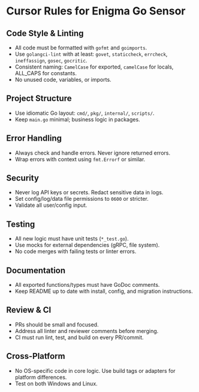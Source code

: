 # Cursor Rules for Enigma Go Sensor

## Code Style & Linting

- All code must be formatted with `gofmt` and `goimports`.
- Use `golangci-lint` with at least: `govet`, `staticcheck`, `errcheck`, `ineffassign`, `gosec`, `gocritic`.
- Consistent naming: `CamelCase` for exported, `camelCase` for locals, ALL_CAPS for constants.
- No unused code, variables, or imports.

## Project Structure

- Use idiomatic Go layout: `cmd/`, `pkg/`, `internal/`, `scripts/`.
- Keep `main.go` minimal; business logic in packages.

## Error Handling

- Always check and handle errors. Never ignore returned errors.
- Wrap errors with context using `fmt.Errorf` or similar.

## Security

- Never log API keys or secrets. Redact sensitive data in logs.
- Set config/log/data file permissions to `0600` or stricter.
- Validate all user/config input.

## Testing

- All new logic must have unit tests (`*_test.go`).
- Use mocks for external dependencies (gRPC, file system).
- No code merges with failing tests or linter errors.

## Documentation

- All exported functions/types must have GoDoc comments.
- Keep README up to date with install, config, and migration instructions.

## Review & CI

- PRs should be small and focused.
- Address all linter and reviewer comments before merging.
- CI must run lint, test, and build on every PR/commit.

## Cross-Platform

- No OS-specific code in core logic. Use build tags or adapters for platform differences.
- Test on both Windows and Linux.
